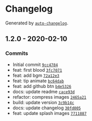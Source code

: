 # Changelog

Generated by [`auto-changelog`](https://github.com/CookPete/auto-changelog).

## 1.2.0 - 2020-02-10

### Commits

- Initial commit [`9cc4784`](https://github.com/zerosoul/breathe-relaxer/commit/9cc4784d3340e9aeecc051462f9ffad37a9a3b7c)
- feat: first blood [`3fc7071`](https://github.com/zerosoul/breathe-relaxer/commit/3fc7071cabf91baa9abc66f12ce3a7e06127d864)
- feat: add bgm [`72a12e3`](https://github.com/zerosoul/breathe-relaxer/commit/72a12e3f7ae10c0327de30ce48a92a85ae3d5ea7)
- feat: tip animate [`bc64dab`](https://github.com/zerosoul/breathe-relaxer/commit/bc64daba5a710261eeb4af9fd2881ed1265ae63f)
- feat: add github btn [`b4e5326`](https://github.com/zerosoul/breathe-relaxer/commit/b4e532677c162e537eebfaf97240a5b1c8d5ef4a)
- docs: update readme [`cace93d`](https://github.com/zerosoul/breathe-relaxer/commit/cace93dc67100ea526d63bbeb7253b042ff1e9b4)
- refactor: compress images [`2465a21`](https://github.com/zerosoul/breathe-relaxer/commit/2465a21d6be36f5f135003e439b8eac98cf5d280)
- build: update version [`3c9b14c`](https://github.com/zerosoul/breathe-relaxer/commit/3c9b14ce4325e503de0c63430112b03b479aac9e)
- docs: update changelog [`30fd005`](https://github.com/zerosoul/breathe-relaxer/commit/30fd00536af2365d5dc617ca5f5b240fa89dcd13)
- feat: update splash images [`7711887`](https://github.com/zerosoul/breathe-relaxer/commit/77118876edca20a45d4a9be28d9ddfe27f5315f7)

